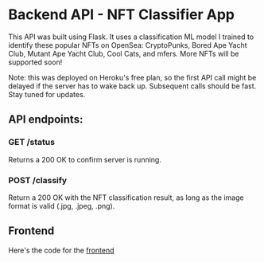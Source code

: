 # Backend API - NFT Classifier App

This API was built using Flask. It uses a classification ML model I trained to identify these popular NFTs on OpenSea: CryptoPunks, Bored Ape Yacht Club, Mutant Ape Yacht Club, Cool Cats, and mfers. More NFTs will be supported soon!

Note: this was deployed on Heroku's free plan, so the first API call might be delayed if the server has to wake back up. Subsequent calls should be fast. Stay tuned for updates.

## API endpoints:

### GET /status

Returns a 200 OK to confirm server is running.

### POST /classify

Return a 200 OK with the NFT classification result, as long as the image format is valid (.jpg, .jpeg, .png).

## Frontend 
Here's the code for the [frontend](https://github.com/zahidkhawaja/NFT-Classifier)
